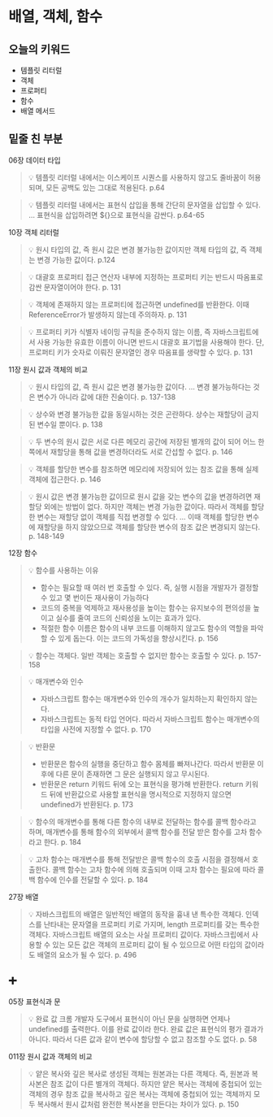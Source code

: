 # 배열, 객체, 함수

## 오늘의 키워드

- 템플릿 리터럴
- 객체
- 프로퍼티
- 함수
- 배열 메서드

## 밑줄 친 부분

06장 데이터 타입

> 💡 템플릿 리터럴 내에서는 이스케이프 시퀀스를 사용하지 않고도 줄바꿈이 허용되며, 모든 공백도 있는 그대로 적용된다. p.64

> 💡 템플릿 리터럴 내에서는 표현식 삽입을 통해 간단히 문자열을 삽입할 수 있다. … 표현식을 삽입하려면 ${}으로 표현식을 감싼다. p.64-65

10장 객체 리터럴

> 💡 원시 타입의 값, 즉 원시 값은 변경 불가능한 값이지만 객체 타입의 값, 즉 객체는 변경 가능한 값이다. p.124

> 💡 대괄호 프로퍼티 접근 연산자 내부에 지정하는 프로퍼티 키는 반드시 따옴표로 감싼 문자열이어야 한다. p. 131

> 💡 객체에 존재하지 않는 프로퍼티에 접근하면 undefined를 반환한다. 이때 ReferenceError가 발생하지 않는데 주의하자. p. 131

> 💡 프로퍼티 키가 식별자 네이밍 규칙을 준수하지 않는 이름, 즉 자바스크립트에서 사용 가능한 유효한 이름이 아니면 반드시 대괄호 표기법을 사용해야 한다. 단, 프로퍼티 키가 숫자로 이뤄진 문자열인 경우 따옴표를 생략할 수 있다. p. 131

11장 원시 값과 객체의 비교

> 💡 원시 타입의 값, 즉 원시 값은 변경 불가능한 값이다. … 변경 불가능하다는 것은 변수가 아니라 값에 대한 진술이다. p. 137-138

> 💡 상수와 변경 불가능한 값을 동일시하는 것은 곤란하다. 상수는 재할당이 금지된 변수일 뿐이다. p. 138

> 💡 두 변수의 원시 값은 서로 다른 메모리 공간에 저장된 별개의 값이 되어 어느 한쪽에서 재할당을 통해 값을 변경하더라도 서로 간섭할 수 없다. p. 146

> 💡 객체를 할당한 변수를 참조하면 메모리에 저장되어 있는 참조 값을 통해 실제 객체에 접근한다. p. 146

> 💡 원시 값은 변경 불가능한 값이므로 원시 값을 갖는 변수의 값을 변경하려면 재할당 외에는 방법이 없다. 하지만 객체는 변경 가능한 값이다. 따라서 객체를 할당한 변수는 재할당 없이 객체를 직접 변경할 수 있다. … 이때 객체를 할당한 변수에 재할당을 하지 않았으므로 객체를 할당한 변수의 참조 값은 변경되지 않는다. p. 148-149

12장 함수

> 💡 함수를 사용하는 이유
>
> - 함수는 필요할 때 여러 번 호출할 수 있다. 즉, 실행 시점을 개발자가 결정할 수 있고 몇 번이든 재사용이 가능하다
> - 코드의 중복을 억제하고 재사용성을 높이는 함수는 유지보수의 편의성을 높이고 실수를 줄여 코드의 신뢰성을 노이는 효과가 있다.
> - 적절한 함수 이름은 함수의 내부 코드를 이해하지 않고도 함수의 역할을 파악할 수 있게 돕는다. 이는 코드의 가독성을 향상시킨다. p. 156

> 💡 함수는 객체다. 일반 객체는 호출할 수 없지만 함수는 호출할 수 있다. p. 157-158

> 💡 매개변수와 인수
>
> - 자바스크립트 함수는 매개변수와 인수의 개수가 일치하는지 확인하지 않는다.
> - 자바스크립트는 동적 타입 언어다. 따라서 자바스크립트 함수는 매개변수의 타입을 사전에 지정할 수 없다. p. 170

> 💡 반환문
>
> - 반환문은 함수의 실행을 중단하고 함수 몸체를 빠져나간다. 따라서 반환문 이후에 다른 문이 존재하면 그 문은 실행되지 않고 무시된다.
> - 반환문은 return 키워드 뒤에 오는 표현식을 평가해 반환한다. return 키워드 뒤에 반환값으로 사용할 표현식을 명시적으로 지정하지 않으면 undefined가 반환된다. p. 173

> 💡 함수의 매개변수를 통해 다른 함수의 내부로 전달하는 함수를 콜백 함수라고 하며, 매개변수를 통해 함수의 외부에서 콜백 함수를 전달 받은 함수를 고차 함수라고 한다. p. 184

> 💡 고차 함수는 매개변수를 통해 전달받은 콜백 함수의 호출 시점을 결정해서 호출한다. 콜백 함수는 고차 함수에 의해 호출되며 이때 고차 함수는 필요에 따라 콜백 함수에 인수를 전달할 수 있다. p. 184

27장 배열

> 💡 자바스크립트의 배열은 일반적인 배열의 동작을 흉내 낸 특수한 객체다.
> 인덱스를 난타내는 문자열을 프로퍼티 키로 가지며, length 프로퍼티를 갖는 특수한 객체다. 자바스크립트 배열의 요소는 사실 프로퍼티 값이다. 자바스크립에서 사용할 수 있는 모든 값은 객체의 프로퍼티 값이 될 수 있으므로 어떤 타입의 값이라도 배열의 요소가 될 수 있다. p. 496

## ➕

05장 표현식과 문

> 💡 완료 값
> 크롬 개발자 도구에서 표현식이 아닌 문을 실행하면 언제나 undefined를 출력한다. 이를 완료 값이라 한다. 완료 값은 표현식의 평가 결과가 아니다. 따라서 다른 값과 같이 변수에 할당할 수 없고 참조할 수도 없다. p. 58

011장 원시 값과 객체의 비교

> 💡 얕은 복사와 깊은 복사로 생성된 객체는 원본과는 다른 객체다. 즉, 원본과 복사본은 참조 값이 다른 별개의 객체다. 하지만 얕은 복사는 객체에 중첩되어 있는 객체의 경우 참조 값을 복사하고 깊은 복사는 객체에 중첩되어 있는 객체까지 모두 복사해서 원시 값처럼 완전한 복사본을 만든다는 차이가 있다. p. 150
